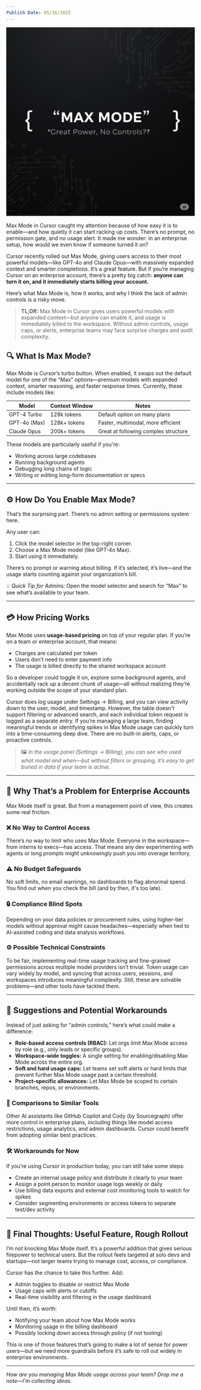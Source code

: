 ```yaml
---
Publish Date: 05/16/2025
---
```

![Max Mode in Cursor](maxmode.png)

Max Mode in Cursor caught my attention because of how easy it is to enable—and how quietly it can start racking up costs. There’s no prompt, no permission gate, and no usage alert. It made me wonder: in an enterprise setup, how would we even know if someone turned it on?

Cursor recently rolled out Max Mode, giving users access to their most powerful models—like GPT-4o and Claude Opus—with massively expanded context and smarter completions. It’s a great feature. But if you’re managing Cursor on an enterprise account, there’s a pretty big catch: **anyone can turn it on, and it immediately starts billing your account.**

Here’s what Max Mode is, how it works, and why I think the lack of admin controls is a risky move.

> **TL;DR:** Max Mode in Cursor gives users powerful models with expanded context—but anyone can enable it, and usage is immediately billed to the workspace. Without admin controls, usage caps, or alerts, enterprise teams may face surprise charges and audit complexity.


## 🔍 What Is Max Mode?

Max Mode is Cursor’s turbo button. When enabled, it swaps out the default model for one of the “Max” options—premium models with expanded context, smarter reasoning, and faster response times. Currently, these include models like:

|Model|Context Window|Notes|
|---|---|---|
|GPT-4 Turbo|128k tokens|Default option on many plans|
|GPT-4o (Max)|128k+ tokens|Faster, multimodal, more efficient|
|Claude Opus|200k+ tokens|Great at following complex structure|

These models are particularly useful if you're:

 - Working across large codebases
 - Running background agents
 - Debugging long chains of logic
 - Writing or editing long-form documentation or specs

---

## ⚙️ How Do You Enable Max Mode?

That’s the surprising part. There’s no admin setting or permissions system here.

Any user can:

1. Click the model selector in the top-right corner.
2. Choose a Max Mode model (like GPT-4o Max).
3. Start using it immediately.

There’s no prompt or warning about billing. If it’s selected, it’s live—and the usage starts counting against your organization’s bill.

💡 _Quick Tip for Admins:_ Open the model selector and search for “Max” to see what’s available to your team.

---

## 💳 How Pricing Works

Max Mode uses **usage-based pricing** on top of your regular plan. If you’re on a team or enterprise account, that means:

- Charges are calculated per token
- Users don’t need to enter payment info
- The usage is billed directly to the shared workspace account

So a developer could toggle it on, explore some background agents, and accidentally rack up a decent chunk of usage—all without realizing they’re working outside the scope of your standard plan.

Cursor does log usage under Settings → Billing, and you can view activity down to the user, model, and timestamp. However, the table doesn't support filtering or advanced search, and each individual token request is logged as a separate entry. If you’re managing a large team, finding meaningful trends or identifying spikes in Max Mode usage can quickly turn into a time-consuming deep dive. There are no built-in alerts, caps, or proactive controls.

> 🖼️ _In the usage panel (Settings → Billing), you can see who used what model and when—but without filters or grouping, it’s easy to get buried in data if your team is active._

---

## 🧭 Why That’s a Problem for Enterprise Accounts

Max Mode itself is great. But from a management point of view, this creates some real friction.

### ❌ No Way to Control Access

There’s no way to limit who uses Max Mode. Everyone in the workspace—from interns to execs—has access. That means any dev experimenting with agents or long prompts might unknowingly push you into overage territory.

### ⚠️ No Budget Safeguards

No soft limits, no email warnings, no dashboards to flag abnormal spend. You find out when you check the bill (and by then, it's too late).

### 🔒 Compliance Blind Spots

Depending on your data policies or procurement rules, using higher-tier models without approval might cause headaches—especially when tied to AI-assisted coding and data analysis workflows.

### ⚙️ Possible Technical Constraints

To be fair, implementing real-time usage tracking and fine-grained permissions across multiple model providers isn’t trivial. Token usage can vary widely by model, and syncing that across users, sessions, and workspaces introduces meaningful complexity. Still, these are solvable problems—and other tools have tackled them.

---

## 🔧 Suggestions and Potential Workarounds

Instead of just asking for “admin controls,” here’s what could make a difference:

- **Role-based access controls (RBAC):** Let orgs limit Max Mode access by role (e.g., only leads or specific groups).
- **Workspace-wide toggles:** A single setting for enabling/disabling Max Mode across the entire org.
- **Soft and hard usage caps:** Let teams set soft alerts or hard limits that prevent further Max Mode usage past a certain threshold.
- **Project-specific allowances:** Let Max Mode be scoped to certain branches, repos, or environments.

### 🔁 Comparisons to Similar Tools

Other AI assistants like GitHub Copilot and Cody (by Sourcegraph) offer more control in enterprise plans, including things like model access restrictions, usage analytics, and admin dashboards. Cursor could benefit from adopting similar best practices.

### 🛠️ Workarounds for Now

If you’re using Cursor in production today, you can still take some steps:

- Create an internal usage policy and distribute it clearly to your team
- Assign a point person to monitor usage logs weekly or daily
- Use billing data exports and external cost monitoring tools to watch for spikes
- Consider segmenting environments or access tokens to separate test/dev activity

---

## 📝 Final Thoughts: Useful Feature, Rough Rollout

I’m not knocking Max Mode itself. It’s a powerful addition that gives serious firepower to technical users. But the rollout feels targeted at solo devs and startups—not larger teams trying to manage cost, access, or compliance.

Cursor has the chance to take this further. Add:

- Admin toggles to disable or restrict Max Mode
- Usage caps with alerts or cutoffs    
- Real-time visibility and filtering in the usage dashboard

Until then, it’s worth:

- Notifying your team about how Max Mode works
- Monitoring usage in the billing dashboard
- Possibly locking down access through policy (if not tooling)

This is one of those features that’s going to make a lot of sense for power users—but we need more guardrails before it’s safe to roll out widely in enterprise environments.

---

_How are you managing Max Mode usage across your team? Drop me a note—I’m collecting ideas._